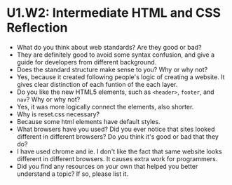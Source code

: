 # U1.W2: Intermediate HTML and CSS Reflection

* What do you think about web standards? Are they good or bad?
* They are definitely good to avoid some syntax confusion, and give a guide for developers from different background.
* Does the standard structure make sense to you? Why or why not?
* Yes, because it created following people's logic of creating a website. It gives clear distinction of each funtion of the each layer.
* Do you like the new HTML5 elements, such as `<header>`, `footer`, and `nav`? Why or why not?
* Yes, it was more logically connect the elements, also shorter.
* Why is reset.css necessary? 
* Because some html elements have default styles.
* What browsers have you used? Did you ever notice that sites looked different in different browsers? Do you think it's good or bad that they do?
* I have used chrome and ie. I don't like the fact that same website looks different in different browsers. It causes extra work for programmers.
* Did you find any resources on your own that helped you better understand a topic? If so, please list it.

